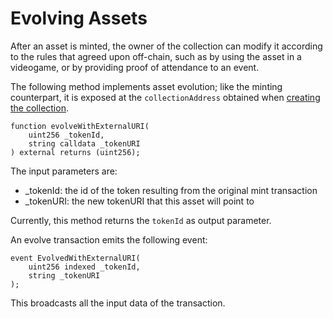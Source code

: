 # Evolving Assets

After an asset is minted, the owner of the collection can modify it according to the rules that agreed upon off-chain, such as by using the asset in a videogame, or by providing proof of attendance to an event.

The following method implements asset evolution; like the minting counterpart, it is exposed at the `collectionAddress` obtained when [creating the collection](creating-a-sibling-collection-in-laos.md).

```solidity
function evolveWithExternalURI(
    uint256 _tokenId,
    string calldata _tokenURI
) external returns (uint256);
```

The input parameters are:

* \_tokenId: the id of the token resulting from the original mint transaction
* \_tokenURI: the new tokenURI that this asset will point to

Currently, this method returns the `tokenId` as output parameter.

An evolve transaction emits the following event:

```solidity
event EvolvedWithExternalURI(
    uint256 indexed _tokenId,
    string _tokenURI
);
```

This broadcasts all the input data of the transaction.
